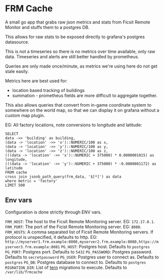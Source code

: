 # FRM Cache

A small go app that grabs raw json metrics and stats from Ficsit Remote Monitor and stuffs them to a postgres DB.

This allows for raw stats to be exposed directly to grafana's postgres datasource.

This is not a timeseries so there is no metrics over time available, only raw data. Timeseries and alerts are still better handled by prometheus.

Queries are only made once/minute, as metrics we're using here do not get stale easily.

Metrics here are best used for:
* location based tracking of buildings
* summation - prometheus fields are more difficult to aggregate together.

This also allows queries that convert from in-game coordinate system to somewhere on the world map, so that we can display it on grafana without a custom map plugin.

EG: All factory locations, note conversions to longitude and latitude:

```
SELECT
data ->> 'building' as building,
(data -> 'location' ->> 'x')::NUMERIC/100 as x,
(data -> 'location' ->> 'y')::NUMERIC/100 as y,
(data -> 'location' ->> 'z')::NUMERIC/100 as z,
(((data -> 'location' ->> 'x')::NUMERIC + 375000) * 0.0000001015) as longitude,
(((data -> 'location' ->> 'y')::NUMERIC + 375000) * -0.0000001172) as latitude
FROM cache
cross join jsonb_path_query(frm_data, '$[*]') as data
where metric = 'factory'
LIMIT 500
```

## Env vars

Configuration is done strictly through ENV vars.

`FRM_HOST`: The host to the Ficsit Remote Monitoring server. EG: `172.17.0.1`.
`FRM_PORT`: The port of the Ficist Remote Monitoring server. EG: `8080`.
`FRM_HOSTS`: A comma separated list of Ficsit Remote Monitoring servers. If protocol is unspecified, it defaults to http. EG: `http://myserver1.frm.example:8080,myserver2.frm.example:8080,https://myserver3.frm.example:8081`
`PG_HOST`: Postgres host. Defaults to `postgres`
`PG_PORT`: Postgres port. Defaults to `5432`
`PG_PASSWORD`: Postgres password. Defaults to `secretpassword`
`PG_USER`: Postgres user to connect as. Defaults to `postgres`
`PG_DB`: Postgres database to connect to. Defaults to `postgres`
`MIGRATION_DIR`: List of [tern](https://github.com/jackc/tern) migrations to execute. Defaults to `/var/lib/frmcache`
